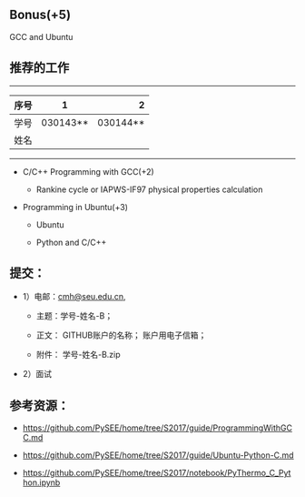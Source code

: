 
##  Bonus(+5) 

  GCC and Ubuntu
  
## 推荐的工作 
-----
| 序号  |1          |    2 |
| ------|:--------:| -----------:|
| 学号  | 030143**  |  030144**   |
| 姓名  |           |             |
---------

* C/C++ Programming with GCC(+2) 
  
   * Rankine cycle or IAPWS-IF97 physical properties calculation 

* Programming in Ubuntu(+3)   
  
   * Ubuntu 

   * Python and C/C++ 


## 提交：

* 1）电邮：cmh@seu.edu.cn,

  * 主题：学号-姓名-B；
  
  * 正文： GITHUB账户的名称；	账户用电子信箱；

  * 附件： 学号-姓名-B.zip

* 2）面试

## 参考资源：

  * https://github.com/PySEE/home/tree/S2017/guide/ProgrammingWithGCC.md

  * https://github.com/PySEE/home/tree/S2017/guide/Ubuntu-Python-C.md

  * https://github.com/PySEE/home/tree/S2017/notebook/PyThermo_C_Python.ipynb



